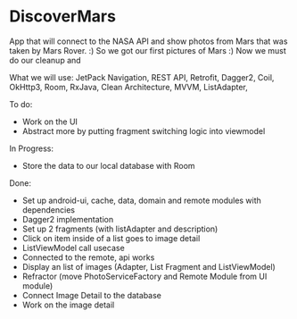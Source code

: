 # DiscoverMars

App that will connect to the NASA API and show photos from Mars that was taken by Mars Rover. :)
So we got our first pictures of Mars :)
Now we must do our cleanup and 

What we will use:
JetPack Navigation,
REST API,
Retrofit,
Dagger2,
Coil,
OkHttp3,
Room,
RxJava,
Clean Architecture,
MVVM,
ListAdapter,


To do:

- Work on the UI
- Abstract more by putting fragment switching logic into viewmodel


In Progress:
- Store the data to our local database with Room

Done:

- Set up android-ui, cache, data, domain and remote modules with dependencies
- Dagger2 implementation
- Set up 2 fragments (with listAdapter and description)
- Click on item inside of a list goes to image detail
- ListViewModel call usecase
- Connected to the remote, api works
- Display an list of images (Adapter, List Fragment and ListViewModel)
- Refractor (move PhotoServiceFactory and Remote Module from UI module)
- Connect Image Detail to the database
- Work on the image detail
